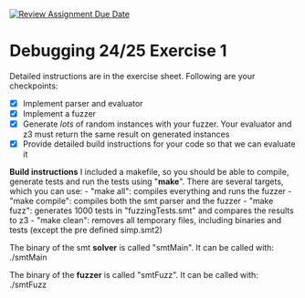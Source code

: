 [![Review Assignment Due Date](https://classroom.github.com/assets/deadline-readme-button-22041afd0340ce965d47ae6ef1cefeee28c7c493a6346c4f15d667ab976d596c.svg)](https://classroom.github.com/a/3MmVbb7f)
# Debugging 24/25 Exercise 1

Detailed instructions are in the exercise sheet. Following are your checkpoints:

- [x] Implement parser and evaluator
- [x] Implement a fuzzer
- [x] Generate *lots* of random instances with your fuzzer. Your evaluator and z3 must return the same result on generated instances
- [x] Provide detailed build instructions for your code so that we can evaluate it

**Build instructions**
I included a makefile, so you should be able to compile, generate tests and run the tests using "**make**".
There are several targets, which you can use:
    - "make all": compiles everything and runs the fuzzer
    - "make compile": compiles both the smt parser and the fuzzer
    - "make fuzz": generates 1000 tests in "fuzzingTests.smt" and compares the results to z3
    - "make clean": removes all temporary files, including binaries and tests (except the pre defined simp.smt2)

The binary of the smt **solver** is called "smtMain".
It can be called with: ./smtMain <smtFile>

The binary of the **fuzzer** is called "smtFuzz".
It can be called with: ./smtFuzz <numTests>
